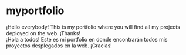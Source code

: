 # myportfolio
¡Hello everybody! This is my portfolio where you will find all my projects deployed on the web. ¡Thanks! <br>
¡Hola a todos! Este es mi portfolio en donde encontrarán todos mis proyectos desplegados en la web. ¡Gracias!
